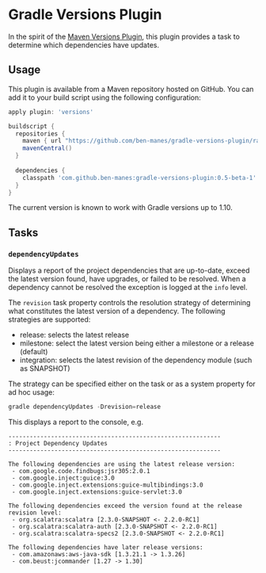 # Gradle Versions Plugin

In the spirit of the [Maven Versions Plugin](http://mojo.codehaus.org/versions-maven-plugin/), 
this plugin provides a task to determine which dependencies have updates.

## Usage

This plugin is available from a Maven repository hosted on GitHub. You can add it to your build script using
the following configuration:

```groovy
apply plugin: 'versions'

buildscript {
  repositories {
    maven { url "https://github.com/ben-manes/gradle-versions-plugin/raw/mvnrepo" }
    mavenCentral()
  }
  
  dependencies {
    classpath 'com.github.ben-manes:gradle-versions-plugin:0.5-beta-1'
  }
}
```
The current version is known to work with Gradle versions up to 1.10.

## Tasks

### `dependencyUpdates`

Displays a report of the project dependencies that are up-to-date, exceed the latest version found,
have upgrades, or failed to be resolved. When a dependency cannot be resolved the exception is
logged at the `info` level.

The `revision` task property controls the resolution strategy of determining what constitutes the
latest version of a dependency. The following strategies are supported:

  * release: selects the latest release
  * milestone: select the latest version being either a milestone or a release (default)
  * integration: selects the latest revision of the dependency module (such as SNAPSHOT)

The strategy can be specified either on the task or as a system property for ad hoc usage:

```groovy
gradle dependencyUpdates -Drevision=release
```

This displays a report to the console, e.g.

```
------------------------------------------------------------
: Project Dependency Updates
------------------------------------------------------------

The following dependencies are using the latest release version:
 - com.google.code.findbugs:jsr305:2.0.1
 - com.google.inject:guice:3.0
 - com.google.inject.extensions:guice-multibindings:3.0
 - com.google.inject.extensions:guice-servlet:3.0

The following dependencies exceed the version found at the release revision level:
 - org.scalatra:scalatra [2.3.0-SNAPSHOT <- 2.2.0-RC1]
 - org.scalatra:scalatra-auth [2.3.0-SNAPSHOT <- 2.2.0-RC1]
 - org.scalatra:scalatra-specs2 [2.3.0-SNAPSHOT <- 2.2.0-RC1]

The following dependencies have later release versions:
 - com.amazonaws:aws-java-sdk [1.3.21.1 -> 1.3.26]
 - com.beust:jcommander [1.27 -> 1.30]
```

